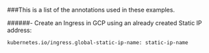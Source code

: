###This is a list of the annotations used in these examples.

######- Create an Ingress in GCP using an already created Static IP address:
```
kubernetes.io/ingress.global-static-ip-name: static-ip-name 
```

